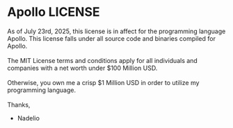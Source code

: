 # Apollo LICENSE

As of July 23rd, 2025, this license is in affect for the programming language Apollo. This license falls under all source code and binaries compiled for Apollo.\
\
The MIT License terms and conditions apply for all individuals and companies with a net worth under \$100 Million USD.\
\
Otherwise, you own me a crisp \$1 Million USD in order to utilize my programming language.\
\
Thanks,
- Nadelio